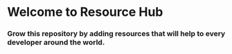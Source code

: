 # Welcome to Resource Hub
### Grow this repository by adding resources that will help to every developer around the world. 
